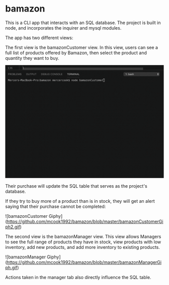 # bamazon

This is a CLI app that interacts with an SQL database. The project is built in node, and incorporates the inquirer and mysql modules.

The app has two different views:

The first view is the bamazonCustomer view. In this view, users can see a full list of products offered by Bamazon, then select the product and quantity they want to buy.

![bamazonCustomer Giphy](https://github.com/mcook1992/bamazon/blob/master/bamazonCustomer1.gif)

Their purchase will update the SQL table that serves as the project's database.

If they try to buy more of a product than is in stock, they will get an alert saying that their purchase cannot be completed:

![bamazonCustomer Giphy] (https://github.com/mcook1992/bamazon/blob/master/bamazonCustomerGiph2.gif)


The second view is the bamazonManager view. This view allows Managers to see the full range of products they have in stock, view products with low inventory, add new products, and add more inventory to existing products.


![bamazonManager Giphy] (https://github.com/mcook1992/bamazon/blob/master/bamazonManagerGiph.gif)

Actions taken in the manager tab also directly influence the SQL table.

